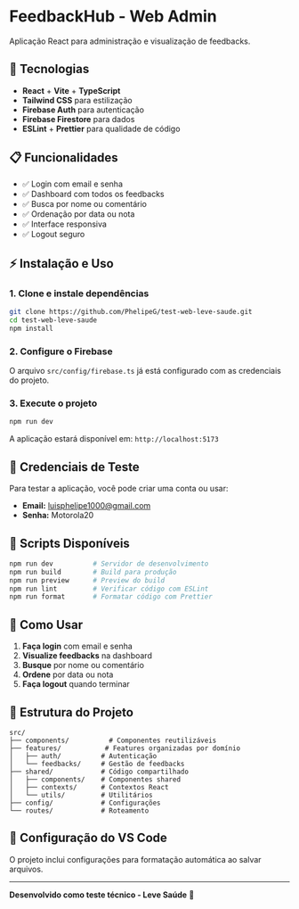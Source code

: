 # FeedbackHub - Web Admin

Aplicação React para administração e visualização de feedbacks.

## 🚀 Tecnologias

- **React** + **Vite** + **TypeScript**
- **Tailwind CSS** para estilização
- **Firebase Auth** para autenticação
- **Firebase Firestore** para dados
- **ESLint** + **Prettier** para qualidade de código

## 📋 Funcionalidades

- ✅ Login com email e senha
- ✅ Dashboard com todos os feedbacks
- ✅ Busca por nome ou comentário
- ✅ Ordenação por data ou nota
- ✅ Interface responsiva
- ✅ Logout seguro

## ⚡ Instalação e Uso

### 1. Clone e instale dependências
```bash
git clone https://github.com/PhelipeG/test-web-leve-saude.git
cd test-web-leve-saude
npm install
```

### 2. Configure o Firebase
O arquivo `src/config/firebase.ts` já está configurado com as credenciais do projeto.

### 3. Execute o projeto
```bash
npm run dev
```
A aplicação estará disponível em: `http://localhost:5173`

## 🔑 Credenciais de Teste

Para testar a aplicação, você pode criar uma conta ou usar:
- **Email:** luisphelipe1000@gmail.com
- **Senha:** Motorola20

## 📱 Scripts Disponíveis

```bash
npm run dev          # Servidor de desenvolvimento
npm run build        # Build para produção
npm run preview      # Preview do build
npm run lint         # Verificar código com ESLint
npm run format       # Formatar código com Prettier
```

## 🎯 Como Usar

1. **Faça login** com email e senha
2. **Visualize feedbacks** na dashboard
3. **Busque** por nome ou comentário
4. **Ordene** por data ou nota
5. **Faça logout** quando terminar

## 📁 Estrutura do Projeto

```
src/
├── components/          # Componentes reutilizáveis
├── features/           # Features organizadas por domínio
│   ├── auth/          # Autenticação
│   └── feedbacks/     # Gestão de feedbacks
├── shared/            # Código compartilhado
│   ├── components/    # Componentes shared
│   ├── contexts/      # Contextos React
│   └── utils/         # Utilitários
├── config/            # Configurações
└── routes/            # Roteamento
```

## 🔧 Configuração do VS Code

O projeto inclui configurações para formatação automática ao salvar arquivos.

---

**Desenvolvido como teste técnico - Leve Saúde** 🏥